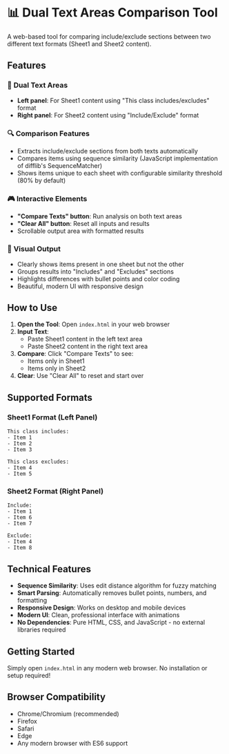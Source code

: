 # 📊 Dual Text Areas Comparison Tool

A web-based tool for comparing include/exclude sections between two different text formats (Sheet1 and Sheet2 content).

## Features

### 🎯 **Dual Text Areas**
- **Left panel**: For Sheet1 content using "This class includes/excludes" format
- **Right panel**: For Sheet2 content using "Include/Exclude" format

### 🔍 **Comparison Features**
- Extracts include/exclude sections from both texts automatically
- Compares items using sequence similarity (JavaScript implementation of difflib's SequenceMatcher)
- Shows items unique to each sheet with configurable similarity threshold (80% by default)

### 🎮 **Interactive Elements**
- **"Compare Texts" button**: Run analysis on both text areas
- **"Clear All" button**: Reset all inputs and results
- Scrollable output area with formatted results

### 🎨 **Visual Output**
- Clearly shows items present in one sheet but not the other
- Groups results into "Includes" and "Excludes" sections
- Highlights differences with bullet points and color coding
- Beautiful, modern UI with responsive design

## How to Use

1. **Open the Tool**: Open `index.html` in your web browser
2. **Input Text**: 
   - Paste Sheet1 content in the left text area
   - Paste Sheet2 content in the right text area
3. **Compare**: Click "Compare Texts" to see:
   - Items only in Sheet1
   - Items only in Sheet2
4. **Clear**: Use "Clear All" to reset and start over

## Supported Formats

### Sheet1 Format (Left Panel)
```
This class includes:
- Item 1
- Item 2
- Item 3

This class excludes:
- Item 4
- Item 5
```

### Sheet2 Format (Right Panel)
```
Include:
- Item 1
- Item 6
- Item 7

Exclude:
- Item 4
- Item 8
```

## Technical Features

- **Sequence Similarity**: Uses edit distance algorithm for fuzzy matching
- **Smart Parsing**: Automatically removes bullet points, numbers, and formatting
- **Responsive Design**: Works on desktop and mobile devices
- **Modern UI**: Clean, professional interface with animations
- **No Dependencies**: Pure HTML, CSS, and JavaScript - no external libraries required

## Getting Started

Simply open `index.html` in any modern web browser. No installation or setup required!

## Browser Compatibility

- Chrome/Chromium (recommended)
- Firefox
- Safari
- Edge
- Any modern browser with ES6 support